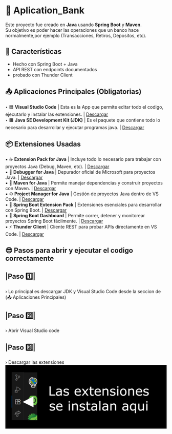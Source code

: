 # 🏦 Aplication_Bank
Este proyecto fue creado en **Java** usando **Spring Boot** y **Maven**.  
Su objetivo es poder hacer las operaciones que un banco hace normalmente,por ejemplo (Transacciones, Retiros, Depositos, etc).  

## 📄 Características
- Hecho con Spring Boot + Java
- API REST con endpoints documentados
- probado con Thunder Client  

## 📤 Aplicaciones Principales (Obligatorias)
‣ 🟦 **Visual Studio Code** | Esta es la App que permite editar todo el codigo, ejecutarlo y instalar las extensiones. | [Descargar](https://vscode.download.prss.microsoft.com/dbazure/download/stable/7d842fb85a0275a4a8e4d7e040d2625abbf7f084/VSCodeUserSetup-x64-1.105.1.exe)  
‣ 🟫 **Java SE Development Kit (JDK)** | Es el paquete que contiene todo lo necesario para desarrollar y ejecutar programas java. | [Descargar](https://download.oracle.com/java/25/latest/jdk-25_windows-x64_bin.exe)


## 📦 Extensiones Usadas
▪ ☕ **Extension Pack for Java** | Incluye todo lo necesario para trabajar con proyectos Java (Debug, Maven, etc). | [Descargar](https://marketplace.visualstudio.com/items?itemName=vscjava.vscode-java-pack)  
▪ 🐞 **Debugger for Java** | Depurador oficial de Microsoft para proyectos Java. | [Descargar](https://marketplace.visualstudio.com/items?itemName=vscjava.vscode-java-debug)  
▪ 💜 **Maven for Java** | Permite manejar dependencias y construir proyectos con Maven. | [Descargar](https://marketplace.visualstudio.com/items?itemName=vscjava.vscode-maven)  
▪ ⚙️ **Project Manager for Java** | Gestión de proyectos Java dentro de VS Code. | [Descargar](https://marketplace.visualstudio.com/items?itemName=vscjava.vscode-java-dependency)  
▪ 💚 **Spring Boot Extension Pack** | Extensiones esenciales para desarrollar con Spring Boot. | [Descargar](https://marketplace.visualstudio.com/items?itemName=pivotal.vscode-boot-dev-pack)  
▪ 🚀 **Spring Boot Dashboard** | Permite correr, detener y monitorear proyectos Spring Boot fácilmente. | [Descargar](https://marketplace.visualstudio.com/items?itemName=vscjava.vscode-spring-boot-dashboard)  
▪ ⚡ **Thunder Client** | Cliente REST para probar APIs directamente en VS Code. | [Descargar](https://marketplace.visualstudio.com/items?itemName=rangav.vscode-thunder-client)  

## 😎 Pasos para abrir y ejecutar el codigo correctamente
## |Paso 1️⃣|  
› Lo principal es descargar JDK y Visual Studio Code desde la seccion de (📤 Aplicaciones Principales)  

## |Paso 2️⃣|  
› Abrir Visual Studio code

## |Paso 3️⃣|  
› Descargar las extensiones
![Vista principal del proyecto](img/instalar_ext.jpg)
